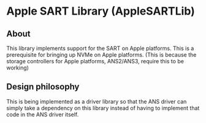 # Apple SART Library (AppleSARTLib)

## About

This library implements support for the SART on Apple platforms. This is a prerequisite for bringing up NVMe on Apple platforms.
(This is because the storage controllers for Apple platforms, ANS2/ANS3, require this to be working)

## Design philosophy

This is being implemented as a driver library so that the ANS driver can simply take a dependency on this library instead of having to implement that code in the ANS driver itself.